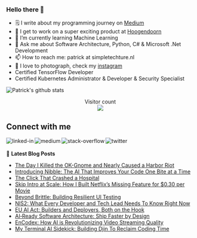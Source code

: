 ### Hello there 👋

<!--
**PatrickKalkman/PatrickKalkman** is a ✨ _special_ ✨ repository because its `README.md` (this file) appears on your GitHub profile. -->

- 🗒 I write about my programming journey on [Medium](https://medium.com/@pkalkman)
- 🔭 I get to work on a super exciting product at [Hoogendoorn](https://www.hoogendoorn.nl/en/iivo/)
- 🌱 I’m currently learning Machine Learning
- 💬 Ask me about Software Architecture, Python, C# & Microsoft .Net Development
- 📫 How to reach me: patrick at simpletechture.nl
- 📸 I love to photograph, check my [instagram](https://www.instagram.com/patrick_kalkman.photography/)  
- Certified TensorFlow Developer
- Certified Kubernetes Administrator & Developer & Security Specialist

![Patrick's github stats](https://github-readme-stats.vercel.app/api?username=patrickkalkman&count_private=true&show_icons=true&theme=algolia)

<p align="center"> 
  Visitor count<br>
  <img src="https://profile-counter.glitch.me/patrickkalkman/count.svg" />
</p>

## Connect with me
[<img align="left" alt="linked-in" src="https://img.shields.io/badge/linkedin-%230077B5.svg?&style=for-the-badge&logo=linkedin&logoColor=white" />](https://www.linkedin.com/in/pkalkman)
[<img align="left" alt="medium" src="https://img.shields.io/badge/medium-%2312100E.svg?&style=for-the-badge&logo=medium&logoColor=white" />](https://medium.com/@pkalkman)
[<img align="left" alt="stack-overflow" src="https://img.shields.io/badge/stack%20overflow-FE7A16?logo=stack-overflow&logoColor=white&style=for-the-badge" />](https://stackoverflow.com/users/328238/patrick?tab=profile)
[<img align="left" alt="twitter" src="https://img.shields.io/badge/twitter-%231DA1F2.svg?&style=for-the-badge&logo=twitter&logoColor=white" />](https://twitter.com/kalkie)
<br>
<br>
📕 **Latest Blog Posts**
<!-- BLOG-POST-LIST:START -->
- [The Day I Killed the OK-Gnome and Nearly Caused a Harbor Riot](https://levelup.gitconnected.com/the-day-i-killed-the-ok-gnome-and-nearly-caused-a-harbor-riot-0baee9bf95a9?source=rss-e42a3542bc38------2)
- [Introducing Nibble: The AI That Improves Your Code One Bite at a Time](https://ai.gopubby.com/introducing-nibble-the-ai-that-improves-your-code-one-bite-at-a-time-e86cc4b5cc6a?source=rss-e42a3542bc38------2)
- [The Click That Crashed a Hospital](https://levelup.gitconnected.com/the-click-that-crashed-a-hospital-b5514f32dbf5?source=rss-e42a3542bc38------2)
- [Skip Intro at Scale: How I Built Netflix’s Missing Feature for $0.30 per Movie](https://ai.gopubby.com/skip-intro-at-scale-how-i-built-netflixs-missing-feature-for-0-30-per-movie-12ef196bc3d8?source=rss-e42a3542bc38------2)
- [Beyond Brittle: Building Resilient UI Testing](https://ai.gopubby.com/beyond-brittle-building-resilient-ui-testing-9d66122580e9?source=rss-e42a3542bc38------2)
- [NIS2: What Every Developer and Tech Lead Needs To Know Right Now](https://levelup.gitconnected.com/nis2-what-every-developer-and-tech-lead-needs-to-know-right-now-796028926d8f?source=rss-e42a3542bc38------2)
- [EU AI Act: Builders and Deployers, Both on the Hook](https://ai.gopubby.com/eu-ai-act-builders-and-deployers-both-on-the-hook-154dda1a7436?source=rss-e42a3542bc38------2)
- [AI‑Ready Software Architecture: Ship Faster by Design](https://levelup.gitconnected.com/ai-ready-software-architecture-ship-faster-by-design-f5e6006630ac?source=rss-e42a3542bc38------2)
- [EnCodex: How AI is Revolutionizing Video Streaming Quality](https://ai.gopubby.com/encodex-how-ai-is-revolutionizing-video-streaming-quality-b69f0c95b8fa?source=rss-e42a3542bc38------2)
- [My Terminal AI Sidekick: Building Djin To Reclaim Coding Time](https://levelup.gitconnected.com/my-terminal-ai-sidekick-building-djin-to-reclaim-coding-time-b82c5f85a4a5?source=rss-e42a3542bc38------2)
<!-- BLOG-POST-LIST:END -->
